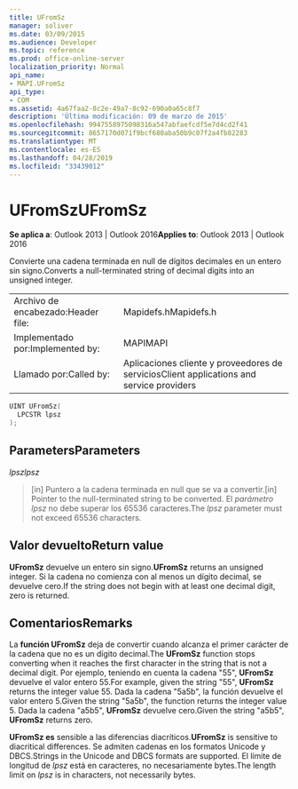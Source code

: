 ```yaml
---
title: UFromSz
manager: soliver
ms.date: 03/09/2015
ms.audience: Developer
ms.topic: reference
ms.prod: office-online-server
localization_priority: Normal
api_name:
- MAPI.UFromSz
api_type:
- COM
ms.assetid: 4a67faa2-8c2e-49a7-8c92-690a0a65c8f7
description: 'Última modificación: 09 de marzo de 2015'
ms.openlocfilehash: 9947558975098316a547abfaefcdf5e7d4cd2f41
ms.sourcegitcommit: 8657170d071f9bcf680aba50b9c07f2a4fb82283
ms.translationtype: MT
ms.contentlocale: es-ES
ms.lasthandoff: 04/28/2019
ms.locfileid: "33439012"
---
```

# <a name="ufromsz"></a><span data-ttu-id="165fe-103">UFromSz</span><span class="sxs-lookup"><span data-stu-id="165fe-103">UFromSz</span></span>

  
  
<span data-ttu-id="165fe-104">**Se aplica a**: Outlook 2013 | Outlook 2016</span><span class="sxs-lookup"><span data-stu-id="165fe-104">**Applies to**: Outlook 2013 | Outlook 2016</span></span> 
  
<span data-ttu-id="165fe-105">Convierte una cadena terminada en null de dígitos decimales en un entero sin signo.</span><span class="sxs-lookup"><span data-stu-id="165fe-105">Converts a null-terminated string of decimal digits into an unsigned integer.</span></span> 
  
|||
|:-----|:-----|
|<span data-ttu-id="165fe-106">Archivo de encabezado:</span><span class="sxs-lookup"><span data-stu-id="165fe-106">Header file:</span></span>  <br/> |<span data-ttu-id="165fe-107">Mapidefs.h</span><span class="sxs-lookup"><span data-stu-id="165fe-107">Mapidefs.h</span></span>  <br/> |
|<span data-ttu-id="165fe-108">Implementado por:</span><span class="sxs-lookup"><span data-stu-id="165fe-108">Implemented by:</span></span>  <br/> |<span data-ttu-id="165fe-109">MAPI</span><span class="sxs-lookup"><span data-stu-id="165fe-109">MAPI</span></span>  <br/> |
|<span data-ttu-id="165fe-110">Llamado por:</span><span class="sxs-lookup"><span data-stu-id="165fe-110">Called by:</span></span>  <br/> |<span data-ttu-id="165fe-111">Aplicaciones cliente y proveedores de servicios</span><span class="sxs-lookup"><span data-stu-id="165fe-111">Client applications and service providers</span></span>  <br/> |
   
```cpp
UINT UFromSz(
  LPCSTR lpsz
);
```

## <a name="parameters"></a><span data-ttu-id="165fe-112">Parameters</span><span class="sxs-lookup"><span data-stu-id="165fe-112">Parameters</span></span>

 <span data-ttu-id="165fe-113">_lpsz_</span><span class="sxs-lookup"><span data-stu-id="165fe-113">_lpsz_</span></span>
  
> <span data-ttu-id="165fe-114">[in] Puntero a la cadena terminada en null que se va a convertir.</span><span class="sxs-lookup"><span data-stu-id="165fe-114">[in] Pointer to the null-terminated string to be converted.</span></span> <span data-ttu-id="165fe-115">El  _parámetro lpsz_ no debe superar los 65536 caracteres.</span><span class="sxs-lookup"><span data-stu-id="165fe-115">The  _lpsz_ parameter must not exceed 65536 characters.</span></span> 
    
## <a name="return-value"></a><span data-ttu-id="165fe-116">Valor devuelto</span><span class="sxs-lookup"><span data-stu-id="165fe-116">Return value</span></span>

 <span data-ttu-id="165fe-117">**UFromSz** devuelve un entero sin signo.</span><span class="sxs-lookup"><span data-stu-id="165fe-117">**UFromSz** returns an unsigned integer.</span></span> <span data-ttu-id="165fe-118">Si la cadena no comienza con al menos un dígito decimal, se devuelve cero.</span><span class="sxs-lookup"><span data-stu-id="165fe-118">If the string does not begin with at least one decimal digit, zero is returned.</span></span> 
  
## <a name="remarks"></a><span data-ttu-id="165fe-119">Comentarios</span><span class="sxs-lookup"><span data-stu-id="165fe-119">Remarks</span></span>

<span data-ttu-id="165fe-120">La **función UFromSz** deja de convertir cuando alcanza el primer carácter de la cadena que no es un dígito decimal.</span><span class="sxs-lookup"><span data-stu-id="165fe-120">The **UFromSz** function stops converting when it reaches the first character in the string that is not a decimal digit.</span></span> <span data-ttu-id="165fe-121">Por ejemplo, teniendo en cuenta la cadena "55", **UFromSz** devuelve el valor entero 55.</span><span class="sxs-lookup"><span data-stu-id="165fe-121">For example, given the string "55", **UFromSz** returns the integer value 55.</span></span> <span data-ttu-id="165fe-122">Dada la cadena "5a5b", la función devuelve el valor entero 5.</span><span class="sxs-lookup"><span data-stu-id="165fe-122">Given the string "5a5b", the function returns the integer value 5.</span></span> <span data-ttu-id="165fe-123">Dada la cadena "a5b5", **UFromSz** devuelve cero.</span><span class="sxs-lookup"><span data-stu-id="165fe-123">Given the string "a5b5", **UFromSz** returns zero.</span></span> 
  
 <span data-ttu-id="165fe-124">**UFromSz es** sensible a las diferencias diacríticos.</span><span class="sxs-lookup"><span data-stu-id="165fe-124">**UFromSz** is sensitive to diacritical differences.</span></span> <span data-ttu-id="165fe-125">Se admiten cadenas en los formatos Unicode y DBCS.</span><span class="sxs-lookup"><span data-stu-id="165fe-125">Strings in the Unicode and DBCS formats are supported.</span></span> <span data-ttu-id="165fe-126">El límite de longitud de  _lpsz_ está en caracteres, no necesariamente bytes.</span><span class="sxs-lookup"><span data-stu-id="165fe-126">The length limit on  _lpsz_ is in characters, not necessarily bytes.</span></span> 
  

